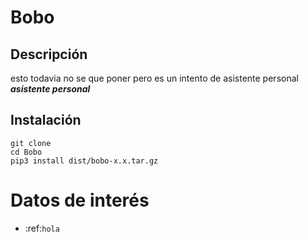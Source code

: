 # Bobo

## Descripción
esto todavia no se que poner pero es un intento de asistente personal ***asistente personal*** 

## Instalación

```
git clone 
cd Bobo
pip3 install dist/bobo-x.x.tar.gz
```

Datos de interés
==================

* :ref:`hola`
